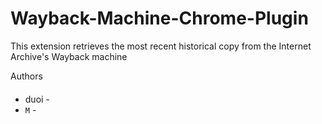 # Wayback-Machine-Chrome-Plugin
This extension retrieves the most recent historical copy from the Internet Archive's Wayback machine


Authors
####

- duoi - 
- `M` -